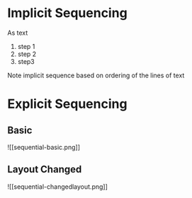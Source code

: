 # Implicit Sequencing 
As text

1. step 1
2. step 2
3. step3

Note implicit sequence based on ordering of the lines of text

# Explicit Sequencing
## Basic
![[sequential-basic.png]]

## Layout Changed

![[sequential-changedlayout.png]]
